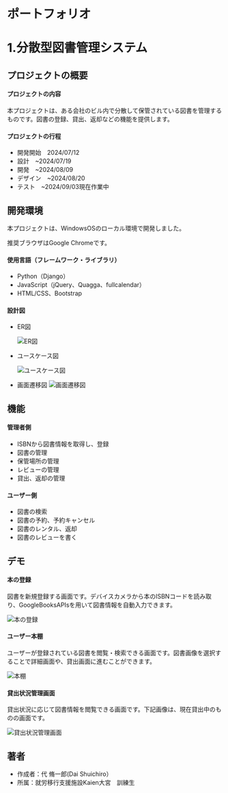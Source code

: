 # ポートフォリオ
# 1.分散型図書管理システム

## プロジェクトの概要
#### プロジェクトの内容  
本プロジェクトは、ある会社のビル内で分散して保管されている図書を管理するものです。図書の登録、貸出、返却などの機能を提供します。
#### プロジェクトの行程
* 開発開始　2024/07/12
* 設計　~2024/07/19
* 開発　~2024/08/09
* デザイン　~2024/08/20
* テスト　~2024/09/03現在作業中

## 開発環境

本プロジェクトは、WindowsOSのローカル環境で開発しました。

推奨ブラウザはGoogle Chromeです。

#### 使用言語（フレームワーク・ライブラリ）
* Python（Django）
* JavaScript（jQuery、Quagga、fullcalendar）
* HTML/CSS、Bootstrap

#### 設計図
* ER図

  ![ER図](docs/image/ER.png)

* ユースケース図

  ![ユースケース図](docs/image/usecase.png)
* 画面遷移図
  ![画面遷移図](docs/image/screen_transition.png)

## 機能

#### 管理者側
* ISBNから図書情報を取得し、登録
* 図書の管理
* 保管場所の管理
* レビューの管理
* 貸出、返却の管理

#### ユーザー側
* 図書の検索
* 図書の予約、予約キャンセル
* 図書のレンタル、返却
* 図書のレビューを書く
 
## デモ

#### 本の登録

図書を新規登録する画面です。デバイスカメラから本のISBNコードを読み取り、GoogleBooksAPIsを用いて図書情報を自動入力できます。

![本の登録](docs/image/book_create.png)

#### ユーザー本棚

ユーザーが登録されている図書を閲覧・検索できる画面です。図書画像を選択することで詳細画面や、貸出画面に進むことができます。

![本棚](docs/image/bookshelf.png)

#### 貸出状況管理画面

貸出状況に応じて図書情報を閲覧できる画面です。下記画像は、現在貸出中のものの画面です。

![貸出状況管理画面](docs/image/lending_management.png)

## 著者
 
* 作成者：代 脩一郎(Dai Shuichiro）
* 所属：就労移行支援施設Kaien大宮　訓練生
